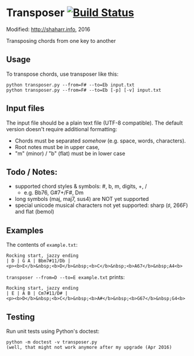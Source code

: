 Transposer [![Build Status](https://travis-ci.org/davidparsson/transposer.svg?branch=master)](https://travis-ci.org/davidparsson/transposer)
==========
Modified: http://shaharr.info, 2016


Transposing chords from one key to another

Usage
-----

To transpose chords, use transposer like this:

    python transposer.py --from=F# --to=Eb input.txt
    python transposer.py --from=F# --to=Eb [-p] [-v] input.txt

Input files
-----------

The input file should be a plain text file (UTF-8 compatible).
The default version doesn't require additional formatting:
 - Chords must be separated *somehow* (e.g. space, words, characters).
 - Root notes must be in upper case,
 - "m" (minor) / "b" (flat) must be in lower case

Todo / Notes:
-------------
 
 - supported chord styles & symbols:  #, b, m, digits, +, /
   - e.g. Bb76, G#7+/F#, Dm
 - long symbols (maj, maj7, sus4) are NOT yet supported
 - special unicode musical characters not yet supported: sharp (♯, 266F) and flat (bemol)

 
Examples
--------
The contents of `example.txt`:

    Rocking start, jazzy ending
    | D | G A | Bbm7#11/Db |
    <p><b>E</b>&nbsp;<b>D</b>&nbsp;<b>C</b>&nbsp;<b>A67</b>&nbsp;A4<b>
    
`transposer --from=D --to=E example.txt` prints:

    Rocking start, jazzy ending
    | E | A B | Cm7#11/D# |
    <p><b>D</b>&nbsp;<b>C</b>&nbsp;<b>A#</b>&nbsp;<b>G67</b>&nbsp;G4<b>


Testing
-------

Run unit tests using Python's doctest:

    python -m doctest -v transposer.py
    (well, that might not work anymore after my upgrade (Apr 2016)
    
